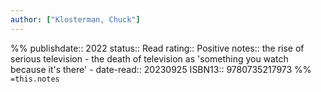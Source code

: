 ```yaml
---
author: ["Klosterman, Chuck"]
---
```

%%
publishdate:: 2022
status:: Read
rating:: Positive
notes:: the rise of serious television - the death of television as 'something you watch because it's there' - 
date-read:: 20230925
ISBN13:: 9780735217973
%%
`=this.notes`